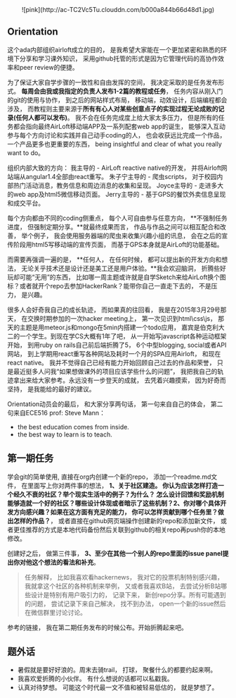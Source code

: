 <div style='text-align:center' markdown='1'>![pink](http://ac-TC2Vc5Tu.clouddn.com/b000a844b66d48d1.jpg)</div>

## Orientation

这个ada内部组织airloft成立的目的， 是我希望大家能在一个更加紧密和熟悉的环境下分享和学习课外知识， 采用github托管的形式是因为它管理代码的高协作效率和peer review的便捷。 

为了保证大家自学步骤的一致性和自由发挥的空间， 我决定采取的是任务发布形式。 **每周会由我或我指定的负责人发布1-2篇的教程或任务**， 任务内容从刚入门的git的使用与协作， 到之后的网站样式布局， 移动端，动效设计，后端编程都会涉及， 而教程则主要来源于**所有有心人对某些创意点子的实现过程无论成败的记录(任何人都可以发布)**。 我不会在任务完成度上给大家太多压力， 但是所有的任务都会指向最终AirLoft移动端APP及一系列配套web app的诞生， 能够深入互动参与每个方向讨论和实践并自己动手coding的人， 也会收获远比完成一个作品， 一个产品更多也更重要的东西， being insightful and clear of what you really want to do。

组织内部大致的方向：
我主导的 - AirLoft reactive native的开发， 并将Airloft网站端从angular1.4全部由react重写。
朱子宁主导的 - 爬虫scripts， 对于校园内部热门活动消息，教务信息和周边消息的收集和呈现。
Joyce主导的 - 走进多大的web app及html5微信移动页面。
Jerry主导的 - 基于GPS的餐饮外卖信息呈现和成交平台。

每个方向都由不同的coding侧重点， 每个人可自由参与任意方向， **不强制任务进度， 但强制定期分享。**就最终成果而言， 作品与作品之间可以相互配合和改善， 举个例子， 我会使用服务器端的爬虫来收集兴趣小组的讯息， 会在之后的宣传阶段用html5写移动端的宣传页面， 而基于GPS本身就是AirLoft的功能基础。

而需要再强调一遍的是， **任何人， 在任何时候， 都可以提出新的开发方向和想法， 无论关乎技术还是设计还是美工还是用户体验。**我会欢迎脑洞， 折腾些好玩却可能“无用”的东西， 比如哪一周主题或许就是自学Sketch来给AirLoft换个图标？或者就开个repo去参加HackerRank？能带你自己一直走下去的， 不是压力， 是兴趣。

很多人会好奇我自己的成长轨迹， 而如果真的往回看， 我是在2015年3月29号那天， 在交换时期参加的一次hacker meeting上， 第一次见识到html\css\js， 那天的主题是用meteor.js和mongo在5min内搭建一个todo应用， 嘉宾是伯克利大二的一个学生。到现在学CS大概有1年了吧， 从一开始写javascript各种运动框架开始， 到用ruby on rails自己前后端折腾了5， 6个中型blogging, social或者API网站， 到上学期用react重写各种网站及耗时一个月的SPA应用Airloft， 和现在react native。 我并不觉得自己已经有能力开始回顾自己过去的作品和荣誉， 只是最近挺多人问我“如果想做课外的项目应该学些什么的问题”， 我把我自己的轨迹拿出来给大家参考。永远没有一步登天的成就， 去凭着兴趣摸索， 因为好奇而坚持， 是我能给的最好的建议。

Orientation动员会的最后， 和大家分享两句话， 第一句来自自己的体会， 第二句来自ECE516 prof: Steve Mann：

- the best education comes from inside. 
- the best way to learn is to teach. 


## 第一期任务

学会git的简单使用, 直接在org内创建一个新的repo， 添加一个readme.md文件， 在里面写上你对两件事的想法， **1、关于社区建造。 你认为应该怎样打造一个经久不衰的社区？举个现实生活中的例子？为什么？ 怎么设计回馈和奖励机制能够造就一个好的社区？哪些设计体现或者暗示了这些机制？2、你对哪个具体开发方向感兴趣？如果在这方面有充足的能力， 你可以怎样贡献到哪个任务里？做出怎样的作品？**， 或者直接在github网页端操作创建新的repo和添加新文件， 或者更佳推荐的方式是本地代码备份然后关联到github的相关repo再push你的本地修改。

创建好之后， 做第三件事， **3、至少在其他一个别人的repo里面的issue panel提出你对他这个想法的看法和补充**。

> 任务解释， 比如我喜欢看hackernews， 我对它的投票机制特别感兴趣， 我就拿这个社区的各种机制来举例， 又或者我喜欢B站， 去尝试分析B站哪些设计是特别有用户吸引力的， 记录下来， 新创repo分享。所有可能遇到的问题， 尝试记录下来自己解决， 找不到办法， open一个新的issue然后在微信群里讨论讨论。

参考的链接， 我在第二期任务发布的时候公布。开始折腾起来吧。

## 题外话

- 暑假就是要好好浪的。周末去骑trail， 打球， 聚餐什么的都要约起来啊。
- 我喜欢爱折腾的小伙伴。 有什么想说的话都可以私戳我。
- 认真对待梦想。 可能这个时代最一文不值和被轻易低估的， 就是梦想了。